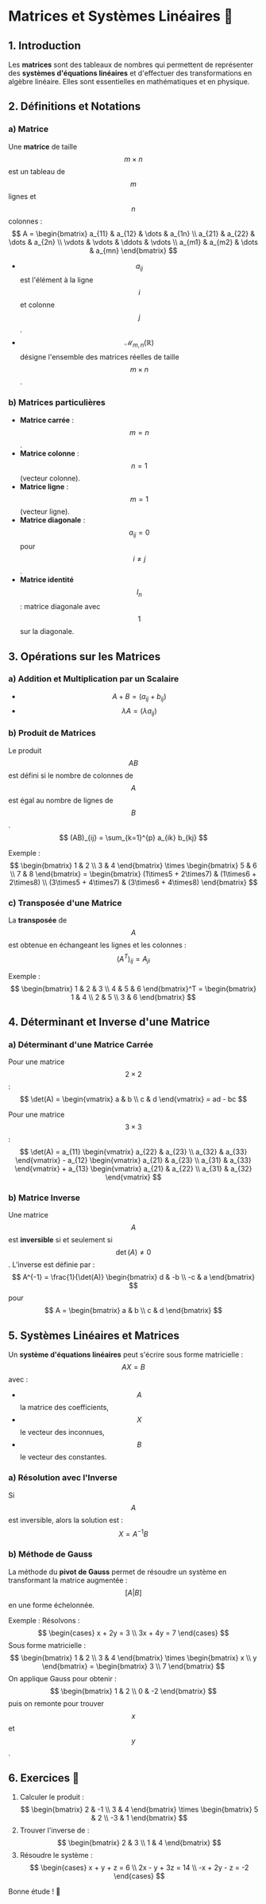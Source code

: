 # Matrices et Systèmes Linéaires 🧮

## 1. Introduction
Les **matrices** sont des tableaux de nombres qui permettent de représenter des **systèmes d'équations linéaires** et d'effectuer des transformations en algèbre linéaire. Elles sont essentielles en mathématiques et en physique.

## 2. Définitions et Notations
### a) Matrice
Une **matrice** de taille $$ m \times n $$ est un tableau de $$ m $$ lignes et $$ n $$ colonnes :
$$ A = \begin{bmatrix} a_{11} & a_{12} & \dots & a_{1n} \\ a_{21} & a_{22} & \dots & a_{2n} \\ \vdots & \vdots & \ddots & \vdots \\ a_{m1} & a_{m2} & \dots & a_{mn} \end{bmatrix} $$

- $$ a_{ij} $$ est l'élément à la ligne $$ i $$ et colonne $$ j $$.
- $$ \mathcal{M}_{m,n}(\mathbb{R}) $$ désigne l'ensemble des matrices réelles de taille $$ m \times n $$.

### b) Matrices particulières
- **Matrice carrée** : $$ m = n $$.
- **Matrice colonne** : $$ n = 1 $$ (vecteur colonne).
- **Matrice ligne** : $$ m = 1 $$ (vecteur ligne).
- **Matrice diagonale** : $$ a_{ij} = 0 $$ pour $$ i \neq j $$.
- **Matrice identité** $$ I_n $$ : matrice diagonale avec $$ 1 $$ sur la diagonale.

## 3. Opérations sur les Matrices
### a) Addition et Multiplication par un Scalaire
- $$ A + B = (a_{ij} + b_{ij}) $$
- $$ \lambda A = (\lambda a_{ij}) $$

### b) Produit de Matrices
Le produit $$ AB $$ est défini si le nombre de colonnes de $$ A $$ est égal au nombre de lignes de $$ B $$.
$$ (AB)_{ij} = \sum_{k=1}^{p} a_{ik} b_{kj} $$

Exemple :
$$ \begin{bmatrix} 1 & 2 \\ 3 & 4 \end{bmatrix} \times \begin{bmatrix} 5 & 6 \\ 7 & 8 \end{bmatrix} = \begin{bmatrix} (1\times5 + 2\times7) & (1\times6 + 2\times8) \\ (3\times5 + 4\times7) & (3\times6 + 4\times8) \end{bmatrix} $$

### c) Transposée d'une Matrice
La **transposée** de $$ A $$ est obtenue en échangeant les lignes et les colonnes :
$$ (A^T)_{ij} = A_{ji} $$

Exemple :
$$ \begin{bmatrix} 1 & 2 & 3 \\ 4 & 5 & 6 \end{bmatrix}^T = \begin{bmatrix} 1 & 4 \\ 2 & 5 \\ 3 & 6 \end{bmatrix} $$

## 4. Déterminant et Inverse d'une Matrice
### a) Déterminant d'une Matrice Carrée
Pour une matrice $$ 2 \times 2 $$ :
$$ \det(A) = \begin{vmatrix} a & b \\ c & d \end{vmatrix} = ad - bc $$

Pour une matrice $$ 3 \times 3 $$ :
$$ \det(A) = a_{11} \begin{vmatrix} a_{22} & a_{23} \\ a_{32} & a_{33} \end{vmatrix} - a_{12} \begin{vmatrix} a_{21} & a_{23} \\ a_{31} & a_{33} \end{vmatrix} + a_{13} \begin{vmatrix} a_{21} & a_{22} \\ a_{31} & a_{32} \end{vmatrix} $$

### b) Matrice Inverse
Une matrice $$ A $$ est **inversible** si et seulement si $$ \det(A) \neq 0 $$.
L’inverse est définie par :
$$ A^{-1} = \frac{1}{\det(A)} \begin{bmatrix} d & -b \\ -c & a \end{bmatrix} $$ pour $$ A = \begin{bmatrix} a & b \\ c & d \end{bmatrix} $$

## 5. Systèmes Linéaires et Matrices
Un **système d'équations linéaires** peut s'écrire sous forme matricielle :
$$ AX = B $$
avec :
- $$ A $$ la matrice des coefficients,
- $$ X $$ le vecteur des inconnues,
- $$ B $$ le vecteur des constantes.

### a) Résolution avec l'Inverse
Si $$ A $$ est inversible, alors la solution est :
$$ X = A^{-1} B $$

### b) Méthode de Gauss
La méthode du **pivot de Gauss** permet de résoudre un système en transformant la matrice augmentée :
$$ [A | B] $$ en une forme échelonnée.

Exemple :
Résolvons :
$$ \begin{cases} x + 2y = 3 \\ 3x + 4y = 7 \end{cases} $$
Sous forme matricielle :
$$ \begin{bmatrix} 1 & 2 \\ 3 & 4 \end{bmatrix} \times \begin{bmatrix} x \\ y \end{bmatrix} = \begin{bmatrix} 3 \\ 7 \end{bmatrix} $$
On applique Gauss pour obtenir :
$$ \begin{bmatrix} 1 & 2 \\ 0 & -2 \end{bmatrix} $$ puis on remonte pour trouver $$ x $$ et $$ y $$.

## 6. Exercices 📌
1. Calculer le produit :
$$ \begin{bmatrix} 2 & -1 \\ 3 & 4 \end{bmatrix} \times \begin{bmatrix} 5 & 2 \\ -3 & 1 \end{bmatrix} $$
2. Trouver l'inverse de :
$$ \begin{bmatrix} 2 & 3 \\ 1 & 4 \end{bmatrix} $$
3. Résoudre le système :
$$ \begin{cases} x + y + z = 6 \\ 2x - y + 3z = 14 \\ -x + 2y - z = -2 \end{cases} $$

Bonne étude ! 🚀

